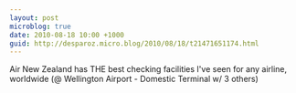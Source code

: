 ```yaml
---
layout: post
microblog: true
date: 2010-08-18 10:00 +1000
guid: http://desparoz.micro.blog/2010/08/18/t21471651174.html
---
```

Air New Zealand has THE best checking facilities I've seen for any airline, worldwide (@ Wellington Airport - Domestic Terminal w/ 3 others)
